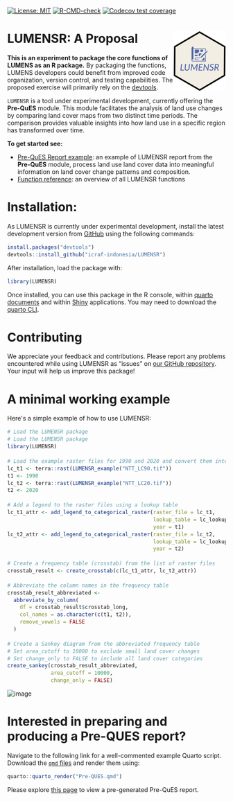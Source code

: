 <!-- badges: start -->
[![License: MIT](https://img.shields.io/badge/License-MIT-yellow.svg)](https://opensource.org/licenses/MIT)
[![R-CMD-check](https://github.com/icraf-indonesia/LUMENSR/actions/workflows/R-CMD-check.yaml/badge.svg)](https://github.com/icraf-indonesia/LUMENSR/actions/workflows/R-CMD-check.yaml)
[![Codecov test coverage](https://codecov.io/gh/icraf-indonesia/LUMENSR/branch/main/graph/badge.svg)](https://app.codecov.io/gh/icraf-indonesia/LUMENSR?branch=main)
<!-- badges: end -->

# LUMENSR: A Proposal <a href="https://icraf-indonesia.github.io/LUMENSR/"><img src="man/figures/logo.png" align="right" height="138" alt="LUMENSR website" /></a>

**This is an experiment to package the core functions of LUMENS as an R package.** By packaging the functions, LUMENS developers could benefit from improved code organization, version control, and testing capabilities. The proposed exercise will primarily rely on the [devtools](https://github.com/r-lib/devtools).

`LUMENSR` is a tool under experimental development, currently offering the **Pre-QuES** module. This module facilitates the analysis of land use changes by comparing land cover maps from two distinct time periods. The comparison provides valuable insights into how land use in a specific region has transformed over time.

**To get started see:**
- [Pre-QuES Report example](https://icraf-indonesia.github.io/LUMENSR/articles/Pre-QUES.html): an example of LUMENSR report from the **Pre-QuES** module, process land use land cover data into meaningful information on land cover change patterns and composition.
- [Function reference](https://icraf-indonesia.github.io/LUMENSR/reference/index.html): an overview of all LUMENSR functions


# Installation:
As LUMENSR is currently under experimental development, install the latest development version from [GitHub](https://github.com/icraf-indonesia/LUMENSR) using the following commands:

``` r
install.packages("devtools")
devtools::install_github("icraf-indonesia/LUMENSR")
```

After installation, load the package with:
``` r
library(LUMENSR)
```

Once installed, you can use this package in the R console, within [quarto documents](https://quarto.org/) and within [Shiny](http://shiny.rstudio.com/) applications. You may need to download the [quarto CLI](https://quarto.org/docs/get-started/).

# Contributing
We appreciate your feedback and contributions. Please report any problems encountered while using LUMENSR as “issues” on [our GitHub repository](https://github.com/icraf-indonesia/LUMENSR/issues). Your input will help us improve this package!

# A minimal working example
Here's a simple example of how to use LUMENSR:
```r
# Load the LUMENSR package
# Load the LUMENSR package
library(LUMENSR)

# Load the example raster files for 1990 and 2020 and convert them into a terra::rast object
lc_t1 <- terra::rast(LUMENSR_example("NTT_LC90.tif"))
t1 <- 1990
lc_t2 <- terra::rast(LUMENSR_example("NTT_LC20.tif"))
t2 <- 2020

# Add a legend to the raster files using a lookup table
lc_t1_attr <- add_legend_to_categorical_raster(raster_file = lc_t1,
                                               lookup_table = lc_lookup_klhk_sequence,
                                               year = t1)
lc_t2_attr <- add_legend_to_categorical_raster(raster_file = lc_t2,
                                               lookup_table = lc_lookup_klhk_sequence,
                                               year = t2)

# Create a frequency table (crosstab) from the list of raster files
crosstab_result <- create_crosstab(c(lc_t1_attr, lc_t2_attr))

# Abbreviate the column names in the frequency table
crosstab_result_abbreviated <-
  abbreviate_by_column(
    df = crosstab_result$crosstab_long,
    col_names = as.character(c(t1, t2)),
    remove_vowels = FALSE
  )

# Create a Sankey diagram from the abbreviated frequency table
# Set area_cutoff to 10000 to exclude small land cover changes
# Set change_only to FALSE to include all land cover categories
create_sankey(crosstab_result_abbreviated,
              area_cutoff = 10000, 
              change_only = FALSE)

```
![image](https://github.com/icraf-indonesia/LUMENSR/assets/14798903/b01d5d42-fa5d-44a5-ae29-eb80f5401bb3)


# Interested in preparing and producing a Pre-QUES report?
Navigate to the following link for a well-commented example Quarto script. Download the [`qmd` files](https://github.com/icraf-indonesia/LUMENSR/tree/main/vignettes/articles) and render them using:
```r
quarto::quarto_render("Pre-QUES.qmd")
```
Please explore [this page](https://icraf-indonesia.github.io/LUMENSR/articles/Pre-QUES.html) to view a pre-generated Pre-QuES report.
